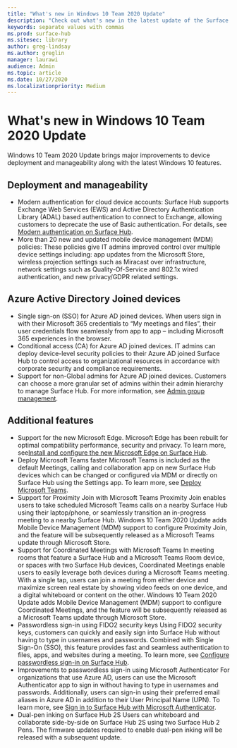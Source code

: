 ```yaml
---
title: "What's new in Windows 10 Team 2020 Update"
description: "Check out what's new in the latest update of the Surface Hub operating system, Windows 10 Team 2020 Update."
keywords: separate values with commas
ms.prod: surface-hub
ms.sitesec: library
author: greg-lindsay
ms.author: greglin
manager: laurawi
audience: Admin
ms.topic: article
ms.date: 10/27/2020
ms.localizationpriority: Medium
---
```


# What's new in Windows 10 Team 2020 Update

Windows 10 Team 2020 Update brings major improvements to device deployment and manageability along with the latest Windows 10 features.

##  Deployment and manageability

- Modern authentication for cloud device accounts: Surface Hub supports Exchange Web Services (EWS) and Active Directory Authentication Library (ADAL) based authentication to connect to Exchange, allowing customers to deprecate the use of Basic authentication. For details, see [Modern authentication on Surface Hub](https://docs.microsoft.com/surface-hub/surface-hub-modern-auth).
- More than 20 new and updated mobile device management (MDM) policies:       These policies give IT admins improved control over multiple device settings including: app updates from the Microsoft Store, wireless projection settings such as Miracast over infrastructure, network settings such as Quality-Of-Service and 802.1x wired authentication, and new privacy/GDPR related settings.

##  Azure Active Directory Joined devices

- Single sign-on (SSO) for Azure AD joined devices. When users sign in with their Microsoft 365 credentials to “My meetings and files”, their user credentials flow seamlessly from app to app – including Microsoft 365 experiences in the browser.
- Conditional access (CA) for Azure AD joined devices.        IT admins can deploy device-level security policies to their Azure AD joined Surface Hub to control access to organizational resources in accordance with corporate security and compliance requirements.
- Support for non-Global admins for Azure AD joined devices.        Customers can choose a more granular set of admins within their admin hierarchy to manage Surface Hub. For more information, see [Admin group management](https://docs.microsoft.com/surface-hub/admin-group-management-for-surface-hub).


## Additional features


- Support for the new Microsoft Edge. Microsoft Edge has been rebuilt for optimal compatibility performance, security and privacy. To learn more, see[Install and configure the new Microsoft Edge on Surface Hub](https://docs.microsoft.com/surface-hub/surface-hub-install-chromium-edge).
- Deploy Microsoft Teams faster           Microsoft Teams is included as the default Meetings, calling and collaboration app on new Surface Hub devices which can be changed or configured via MDM or directly on Surface Hub using the Settings app. To learn more, see [Deploy Microsoft Teams](https://docs.microsoft.com/MicrosoftTeams/teams-surface-hub).
- Support for Proximity Join with Microsoft Teams  Proximity Join enables users to take scheduled Microsoft Teams calls on a nearby Surface Hub using their laptop/phone, or seamlessly transition an in-progress meeting to a nearby Surface Hub. Windows 10 Team 2020 Update adds Mobile Device Management (MDM) support to configure Proximity Join, and the feature will be subsequently released as a Microsoft Teams update through Microsoft Store.
- Support for Coordinated Meetings with Microsoft Teams In meeting rooms that feature a Surface Hub and a Microsoft Teams Room device, or spaces with two Surface Hub devices, Coordinated Meetings enable users to easily leverage both devices during a Microsoft Teams meeting. With a single tap, users can join a meeting from either device and maximize screen real estate by showing video feeds on one device, and a digital whiteboard or content on the other. Windows 10 Team 2020 Update adds Mobile Device Management (MDM) support to configure Coordinated Meetings, and the feature will be subsequently released as a Microsoft Teams update through Microsoft Store.
- Passwordless sign-in using FIDO2 security keys      Using FIDO2 security keys, customers can quickly and easily sign into Surface Hub without having to type in usernames and passwords. Combined with Single Sign-On (SSO), this feature provides fast and seamless authentication to files, apps, and websites during a meeting. To learn more, see [Configure passwordless sign-in on Surface Hub](https://docs.microsoft.com/surface-hub/surface-hub-2s-phone-authenticate).
- Improvements to passwordless sign-in using Microsoft Authenticator     For organizations that use Azure AD, users can use the Microsoft Authenticator app to sign in without having to type in usernames and passwords. Additionally, users can sign-in using their preferred email aliases in Azure AD in addition to their User Principal Name (UPN). To learn more, see [Sign in to Surface Hub with Microsoft Authenticator](https://docs.microsoft.com/surface-hub/surface-hub-authenticator-app).
- Dual-pen inking on Surface Hub 2S   Users can whiteboard and collaborate side-by-side on Surface Hub 2S using two Surface Hub 2 Pens. The firmware updates required to enable dual-pen inking will be released with a subsequent update.

 
 
 